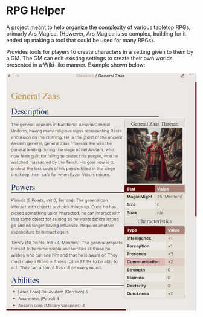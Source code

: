 # RPG Helper
A project meant to help organize the complexity of various tabletop RPGs, primarly Ars Magica. (However, Ars Magica is so complex, building for it ended up making a tool that could be used for many RPGs).

Provides tools for players to create characters in a setting given to them by a GM. The GM can edit existing settings to create their own worlds presented in a Wiki-like manner. Example shown below:

![Example Wiki Image](./github/imgs/Creature%20Screen%20Wiki.png)